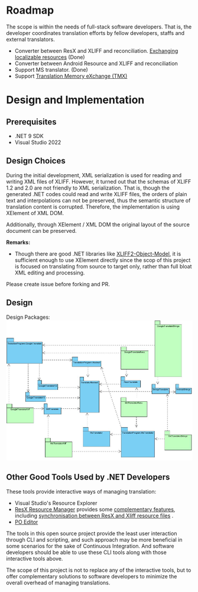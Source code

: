 # Roadmap

The scope is within the needs of full-stack software developers. That is, the developer coordinates translation efforts by fellow developers, staffs and external translators.

* Converter between ResX and XLIFF and reconciliation. [Exchanging localizable resources](https://learn.microsoft.com/en-us/globalization/localization/exchanging-localizable-resources) (Done)
* Converter between Android Resource and XLIFF and reconciliation
* Support MS translator. (Done)
* Support [Translation Memory eXchange (TMX)](https://learn.microsoft.com/en-us/globalization/localization/translation-memories)

# Design and Implementation

## Prerequisites

* .NET 9 SDK
* Visual Studio 2022

## Design Choices

During the initial development, XML serialization is used for reading and writing XML files of XLIFF. However, it turned out that the schemas of XLIFF 1.2 and 2.0 are not friendly to XML serialization. That is, though the generated .NET codes could read and write XLIFF files, the orders of plain text and interpolations can not be preserved, thus the semantic structure of translation content is corrupted. Therefore, the implementation is using XElement of XML DOM.

Additionally, through XElement / XML DOM the original layout of the source document can be preserved.

**Remarks:**
* Though there are good .NET libraries like [XLIFF2-Object-Model](https://github.com/microsoft/XLIFF2-Object-Model), it is sufficient enough to use XElement directly since the scop of this project is focused on translating from source to target only, rather than full bloat XML editing and processing.

Please create issue before forking and PR.

## Design

Design Packages:
![Design Packages](./Docs/Articles/Screenshots/DesignPackages.png)

## Other Good Tools Used by .NET Developers

These tools provide interactive ways of managing translation:
* Visual Studio's Resource Explorer
* [ResX Resource Manager](https://marketplace.visualstudio.com/items?itemName=TomEnglert.ResXManager) provides some [complementary features](https://github.com/dotnet/ResXResourceManager/tree/master/Documentation), including [synchronisation between ResX and Xliff resource files](https://github.com/dotnet/ResXResourceManager/blob/master/Documentation/Topics/Xliff.md) .
* [PO Editor](https://poeditor.com/)

The tools in this open source project provide the least user interaction through CLI and scripting, and such approach may be more beneficial in some scenarios for the sake of Continuous Integration. And software developers should be able to use these CLI tools along with those interactive tools above.

The scope of this project is not to replace any of the interactive tools, but to offer complementary solutions to software developers to minimize the overall overhead of managing translations.